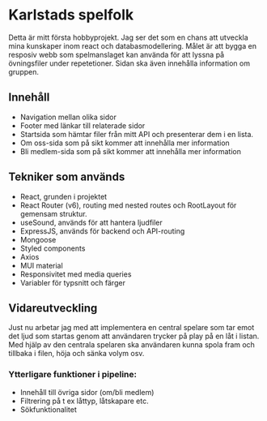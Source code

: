 # Karlstads spelfolk

Detta är mitt första hobbyprojekt. Jag ser det som en chans att utveckla mina kunskaper inom react och databasmodellering. Målet är att bygga en resposiv webb som spelmanslaget kan använda för att lyssna på övningsfiler under repetetioner. Sidan ska även innehålla information om gruppen. 


## Innehåll
- Navigation mellan olika sidor
- Footer med länkar till relaterade sidor
- Startsida som hämtar filer från mitt API och presenterar dem i en lista.
- Om oss-sida som på sikt kommer att innehålla mer information
- Bli medlem-sida som på sikt kommer att innehålla mer information


## Tekniker som används

- React, grunden i projektet
- React Router (v6), routing med nested routes och RootLayout för gemensam struktur.
- useSound, används för att hantera ljudfiler
- ExpressJS, används för backend och API-routing
- Mongoose
- Styled components
- Axios
- MUI material
- Responsivitet med media queries
- Variabler för typsnitt och färger


## Vidareutveckling

Just nu arbetar jag med att implementera en central spelare som tar emot det ljud som startas genom att användaren trycker på play på en låt i listan. Med hjälp av den centrala spelaren ska användaren kunna spola fram och tillbaka i filen, höja och sänka volym osv. 


### Ytterligare funktioner i pipeline:

- Innehåll till övriga sidor (om/bli medlem)
- Filtrering på t ex låttyp, låtskapare etc.
- Sökfunktionalitet



